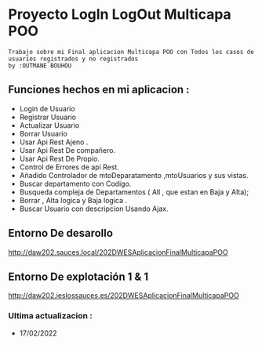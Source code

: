 # Proyecto LogIn LogOut Multicapa POO

```
Trabajo sobre mi Final aplicacion Multicapa POO con Todos los casos de usuarios registrados y no registrados
by :OUTMANE BOUHOU
```

## Funciones hechos en mi aplicacion  :
- Login de Usuario
- Registrar Usuario
- Actualizar Usuario
- Borrar Usuario
- Usar Api Rest Ajeno .
- Usar Api Rest De compañero.
- Usar Api Rest De Propio.
- Control de Errores de api Rest.
- Añadido Controlador de mtoDeparatamento ,mtoUsuarios y sus vistas.
- Buscar departamento con Codigo.
- Busqueda compleja de Departamentos ( All , que estan en Baja y Alta);
- Borrar , Alta logica y Baja logica .
- Buscar Usuario con descripcion Usando Ajax.

## Entorno  De desarollo
 http://daw202.sauces.local/202DWESAplicacionFinalMulticapaPOO

## Entorno  De explotación 1 & 1
 http://daw202.ieslossauces.es/202DWESAplicacionFinalMulticapaPOO

### Ultima actualizacion :
* 17/02/2022
